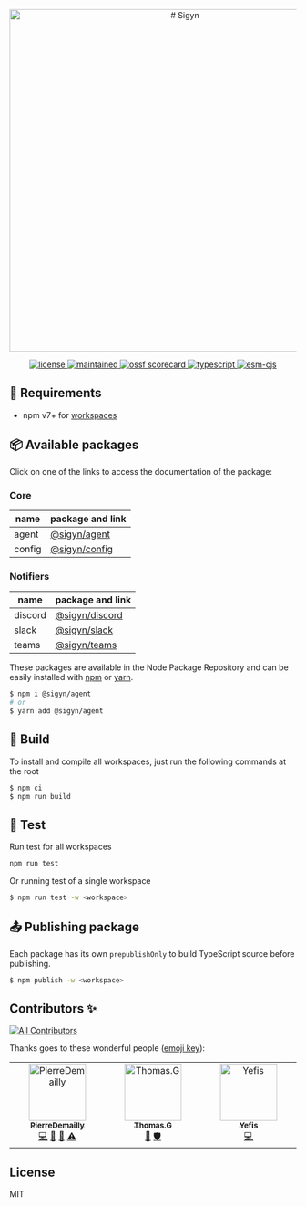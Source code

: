 <p align="center">
  <img alt="# Sigyn" width="600" src="https://user-images.githubusercontent.com/4438263/256920053-ae303fbe-537d-44d8-8a12-cea4b5c65ad8.png">
</p>

<p align="center">
  <a href="https://github.com/MyUnisoft/sigyn">
    <img src="https://img.shields.io/github/license/MyUnisoft/sigyn?style=for-the-badge" alt="license">
  </a>
  <a href="https://github.com/MyUnisoft/sigyn">
    <img src="https://img.shields.io/maintenance/yes/2023?style=for-the-badge" alt="maintained">
  </a>
  <a href="https://api.securityscorecards.dev/projects/github.com/MyUnisoft/sigyn">
    <img src="https://api.securityscorecards.dev/projects/github.com/MyUnisoft/sigyn/badge?style=for-the-badge" alt="ossf scorecard">
  </a>
  <a href="https://github.com/MyUnisoft/sigyn">
    <img src="https://img.shields.io/badge/Typescript-294E80.svg?style=for-the-badge&logo=typescript" alt="typescript">
  </a>
  <a href="https://github.com/MyUnisoft/sigyn">
    <img src="https://img.shields.io/static/v1?&label=module&message=ESM%20and%20CJS&color=9cf&style=for-the-badge" alt="esm-cjs">
  </a>
</p>

## 🚧 Requirements
- npm v7+ for [workspaces](https://docs.npmjs.com/cli/v7/using-npm/workspaces)

## 📦 Available packages

Click on one of the links to access the documentation of the package:

### Core

| name | package and link |
| --- | --- |
| agent | [@sigyn/agent](./src/agent) |
| config | [@sigyn/config](./src/config) |

### Notifiers
| name | package and link |
| --- | --- |
| discord | [@sigyn/discord](./src/discord/) |
| slack | [@sigyn/slack](./src/slack) |
| teams | [@sigyn/teams](./src/teams) |

These packages are available in the Node Package Repository and can be easily installed with [npm](https://docs.npmjs.com/getting-started/what-is-npm) or [yarn](https://yarnpkg.com).

```bash
$ npm i @sigyn/agent
# or
$ yarn add @sigyn/agent
```

## 🔨 Build
To install and compile all workspaces, just run the following commands at the root

```bash
$ npm ci
$ npm run build
```

## 🧪 Test
Run test for all workspaces
```bash
npm run test
```

Or running test of a single workspace

```bash
$ npm run test -w <workspace>
```

## 📤 Publishing package
Each package has its own `prepublishOnly` to build TypeScript source before publishing.

```bash
$ npm publish -w <workspace>
```

## Contributors ✨

<!-- ALL-CONTRIBUTORS-BADGE:START - Do not remove or modify this section -->
[![All Contributors](https://img.shields.io/badge/all_contributors-3-orange.svg?style=flat-square)](#contributors-)
<!-- ALL-CONTRIBUTORS-BADGE:END -->

Thanks goes to these wonderful people ([emoji key](https://allcontributors.org/docs/en/emoji-key)):

<!-- ALL-CONTRIBUTORS-LIST:START - Do not remove or modify this section -->
<!-- prettier-ignore-start -->
<!-- markdownlint-disable -->
<table>
  <tbody>
    <tr>
      <td align="center" valign="top" width="14.28%"><a href="https://github.com/PierreDemailly"><img src="https://avatars.githubusercontent.com/u/39910767?v=4?s=100" width="100px;" alt="PierreDemailly"/><br /><sub><b>PierreDemailly</b></sub></a><br /><a href="https://github.com/MyUnisoft/sigyn/commits?author=PierreDemailly" title="Code">💻</a> <a href="https://github.com/MyUnisoft/sigyn/commits?author=PierreDemailly" title="Documentation">📖</a> <a href="#maintenance-PierreDemailly" title="Maintenance">🚧</a> <a href="https://github.com/MyUnisoft/sigyn/commits?author=PierreDemailly" title="Tests">⚠️</a></td>
      <td align="center" valign="top" width="14.28%"><a href="https://github.com/fraxken"><img src="https://avatars.githubusercontent.com/u/4438263?v=4?s=100" width="100px;" alt="Thomas.G"/><br /><sub><b>Thomas.G</b></sub></a><br /><a href="https://github.com/MyUnisoft/sigyn/pulls?q=is%3Apr+reviewed-by%3Afraxken" title="Reviewed Pull Requests">👀</a> <a href="#security-fraxken" title="Security">🛡️</a></td>
      <td align="center" valign="top" width="14.28%"><a href="http://sofiand.github.io/portfolio-client/"><img src="https://avatars.githubusercontent.com/u/39944043?v=4?s=100" width="100px;" alt="Yefis"/><br /><sub><b>Yefis</b></sub></a><br /><a href="https://github.com/MyUnisoft/sigyn/commits?author=SofianD" title="Code">💻</a></td>
    </tr>
  </tbody>
</table>

<!-- markdownlint-restore -->
<!-- prettier-ignore-end -->

<!-- ALL-CONTRIBUTORS-LIST:END -->

## License
MIT
